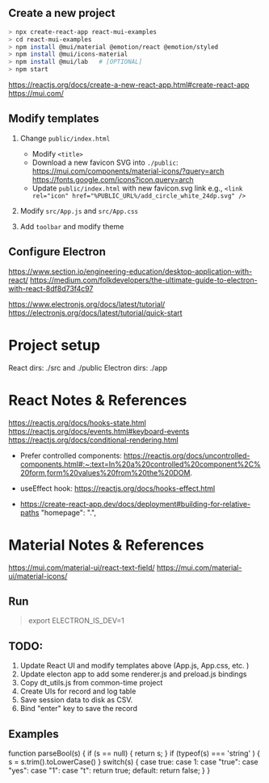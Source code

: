## Create a new project
```sh
> npx create-react-app react-mui-examples
> cd react-mui-examples
> npm install @mui/material @emotion/react @emotion/styled
> npm install @mui/icons-material
> npm install @mui/lab   # [OPTIONAL]
> npm start
```

https://reactjs.org/docs/create-a-new-react-app.html#create-react-app
https://mui.com/

## Modify templates
1. Change `public/index.html`
    - Modify `<title>`
    - Download a new favicon SVG into `./public`:
        https://mui.com/components/material-icons/?query=arch
        https://fonts.google.com/icons?icon.query=arch
    - Update `public/index.html` with new favicon.svg link
        e.g., `<link rel="icon" href="%PUBLIC_URL%/add_circle_white_24dp.svg" />`

1. Modify `src/App.js` and `src/App.css`
1. Add `toolbar` and modify theme


## Configure Electron
https://www.section.io/engineering-education/desktop-application-with-react/
https://medium.com/folkdevelopers/the-ultimate-guide-to-electron-with-react-8df8d73f4c97

https://www.electronjs.org/docs/latest/tutorial/
https://electronjs.org/docs/latest/tutorial/quick-start


# Project setup
React dirs: ./src and ./public
Electron dirs: ./app

# React Notes & References
https://reactjs.org/docs/hooks-state.html
https://reactjs.org/docs/events.html#keyboard-events
https://reactjs.org/docs/conditional-rendering.html

- Prefer controlled components:
    https://reactjs.org/docs/uncontrolled-components.html#:~:text=In%20a%20controlled%20component%2C%20form,form%20values%20from%20the%20DOM.

- useEffect hook:
    https://reactjs.org/docs/hooks-effect.html

- https://create-react-app.dev/docs/deployment#building-for-relative-paths
  "homepage": ".",



# Material Notes & References
https://mui.com/material-ui/react-text-field/
https://mui.com/material-ui/material-icons/


## Run
> export ELECTRON_IS_DEV=1

## TODO:

1. Update React UI and modify templates above (App.js, App.css, etc. )
2. Update electon app to add some renderer.js and preload.js bindings
3. Copy dt_utils.js from common-time project
4. Create UIs for record and log table
5. Save session data to disk as CSV.
6. Bind "enter" key to save the record


## Examples
function parseBool(s) {
  if (s == null) { return s; }
  if (typeof(s) === 'string' ) { s = s.trim().toLowerCase() }
  switch(s) { 
    case true: case 1: case "true":  case "yes": case "1": case "t": return true;
    default: return false;
  }
}
